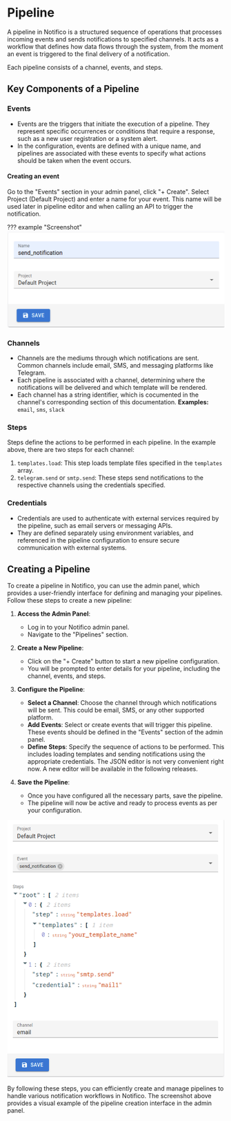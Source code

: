 # Pipeline

A pipeline in Notifico is a structured sequence of operations that processes incoming events and sends notifications to specified channels.
It acts as a workflow that defines how data flows through the system, from the moment an event is triggered to the final delivery of a notification.

Each pipeline consists of a channel, events, and steps.

## Key Components of a Pipeline

### Events

- Events are the triggers that initiate the execution of a pipeline.
They represent specific occurrences or conditions that require a response, such as a new user registration or a system alert.
- In the configuration, events are defined with a unique name, and pipelines are associated with these events to specify what actions should be taken when the event occurs.

#### Creating an event
Go to the "Events" section in your admin panel, click "+ Create". Select Project (Default Project) and enter a name for your event.
This name will be used later in pipeline editor and when calling an API to trigger the notification.

??? example "Screenshot"
    ![example_create_event.png](example_create_event.png)

### Channels

- Channels are the mediums through which notifications are sent. Common channels include email, SMS, and messaging platforms like Telegram.
- Each pipeline is associated with a channel, determining where the notifications will be delivered and which template will be rendered.
- Each channel has a string identifier, which is cocumented in the channel's corresponding section of this documentation. **Examples:** `email`, `sms`, `slack`

### Steps

Steps define the actions to be performed in each pipeline. In the example above, there are two steps for each channel:

1. `templates.load`: This step loads template files specified in the `templates` array.
2. `telegram.send` or `smtp.send`: These steps send notifications to the respective channels using the credentials specified.

### Credentials

- Credentials are used to authenticate with external services required by the pipeline, such as email servers or messaging APIs.
- They are defined separately using environment variables, and referenced in the pipeline configuration to ensure secure communication with external systems.

## Creating a Pipeline

To create a pipeline in Notifico, you can use the admin panel, which provides a user-friendly interface for defining and managing your pipelines. Follow these steps to create a new pipeline:

1. **Access the Admin Panel**:
      - Log in to your Notifico admin panel.
      - Navigate to the "Pipelines" section.

2. **Create a New Pipeline**:
      - Click on the "+ Create" button to start a new pipeline configuration.
      - You will be prompted to enter details for your pipeline, including the channel, events, and steps.

3. **Configure the Pipeline**:
      - **Select a Channel**: Choose the channel through which notifications will be sent. This could be email, SMS, or any other supported platform.
      - **Add Events**: Select or create events that will trigger this pipeline. These events should be defined in the "Events" section of the admin panel.
      - **Define Steps**: Specify the sequence of actions to be performed. This includes loading templates and sending notifications using the appropriate credentials.
        The JSON editor is not very convenient right now. A new editor will be available in the following releases.

4. **Save the Pipeline**:
      - Once you have configured all the necessary parts, save the pipeline.
      - The pipeline will now be active and ready to process events as per your configuration.

![example_create_pipeline.png](example_create_pipeline.png)

By following these steps, you can efficiently create and manage pipelines to handle various notification workflows in Notifico.
The screenshot above provides a visual example of the pipeline creation interface in the admin panel.
